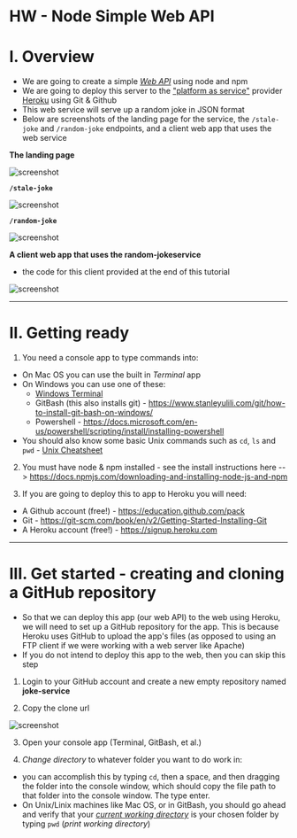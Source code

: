 # HW - Node Simple Web API


# I. Overview

- We are going to create a simple [*Web API*](https://en.wikipedia.org/wiki/Web_API) using node and npm
- We are going to deploy this server to the ["platform as service"](https://www.heroku.com/platform) provider [Heroku](https://www.heroku.com/#) using Git & Github
- This web service will serve up a random joke in JSON format
- Below are screenshots of the landing page for the service, the `/stale-joke` and `/random-joke` endpoints, and a client web app that uses the web service

**The landing page**

![screenshot](_images/_simple-node-web-api/ss-1.jpg)

**`/stale-joke`**

![screenshot](_images/_simple-node-web-api/ss-2.jpg)

**`/random-joke`**

![screenshot](_images/_simple-node-web-api/ss-3.jpg)

**A client web app that uses the random-jokeservice**

- the code for this client provided at the end of this tutorial

![screenshot](_images/_simple-node-web-api/ss-4.jpg)

<hr>

# II. Getting ready

1) You need a console app to type commands into:
  - On Mac OS you can use the built in *Terminal* app
  - On Windows you can use one of these:
    - [Windows Terminal](https://www.microsoft.com/en-us/p/windows-terminal/9n0dx20hk701)
    - GitBash (this also installs git) - https://www.stanleyulili.com/git/how-to-install-git-bash-on-windows/
    - Powershell - https://docs.microsoft.com/en-us/powershell/scripting/install/installing-powershell
  - You should also know some basic Unix commands such as `cd`, `ls` and `pwd` - [Unix Cheatsheet](http://www.rain.org/~mkummel/unix.html)
    
2) You must have node & npm installed - see the install instructions here --> https://docs.npmjs.com/downloading-and-installing-node-js-and-npm

3) If you are going to deploy this to app to Heroku you will need:
  - A Github account (free!) - https://education.github.com/pack
  - Git - https://git-scm.com/book/en/v2/Getting-Started-Installing-Git
  - A Heroku account (free!) - https://signup.heroku.com

<hr>

# III. Get started - creating and cloning a GitHub repository

- So that we can deploy this app (our web API) to the web using Heroku, we will need to set up a GitHub repository for the app. This is because Heroku uses GitHub to upload the app's files (as opposed to using an FTP client if we were working with a web server like Apache)
- If you do not intend to deploy this app to the web, then you can skip this step

1) Login to your GitHub account and create a new empty repository named **joke-service**

2) Copy the clone url

![screenshot](_images/_simple-node-web-api/ss-5.jpg)

3) Open your console app (Terminal, GitBash, et al.)

4) *Change directory* to whatever folder you want to do work in:
  - you can accomplish this by typing `cd`, then a space, and then dragging the folder into the console window, which should copy the file path to that folder into the console window. The type enter.
  - On Unix/Linix machines like Mac OS, or in GitBash, you should go ahead and verify that your [*current working directory*](https://en.wikipedia.org/wiki/Working_directory) is your chosen folder by typing `pwd` (*print working directory*)
  
